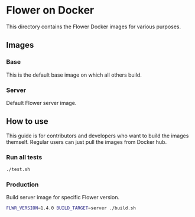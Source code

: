 # Flower on Docker

This directory contains the Flower Docker images for various purposes.

## Images

### Base

This is the default base image on which all others build.

### Server

Default Flower server image.

## How to use

This guide is for contributors and developers who want to build the images themself.
Regular users can just pull the images from Docker hub.

### Run all tests

```bash
./test.sh
```

### Production

Build server image for specific Flower version.

```bash
FLWR_VERSION=1.4.0 BUILD_TARGET=server ./build.sh
```
